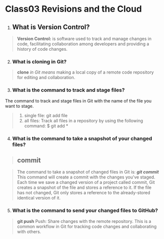 # Class03 Revisions and the Cloud 

1. ## What is Version Control?

> **Version Control:** is software used to track and manage changes in code, facilitating collaboration among developers and providing a history of code changes. 

2. ### What is cloning in Git?

> **clone** *in Git means* making a local copy of a remote code repository for editing and collaboration. 

3. ### What is the command to track and stage files?

 The command to track and stage files in Git with the name of the file you want to stage.
> 1. single file: git add file
> 2. all files: Track all files in a repository by using the following command:
$ git add *

4. ### What is the command to take a snapshot of your changed files?
 
  > ## commit 

> The command to take a snapshot of changed files in Git is: ***git commit***
This command will create a commit with the changes you've staged. Each time we save a changed version of a project called commit, Git creates a snapshot of the file and stores a reference to it. If the file has not changed, Git only stores a reference to the already-stored identical version of it.

5. ### What is the command to send your changed files to GitHub?
> **git push**  Push: Share changes with the remote repository. 
This is a common workflow in Git for tracking code changes and collaborating with others.



